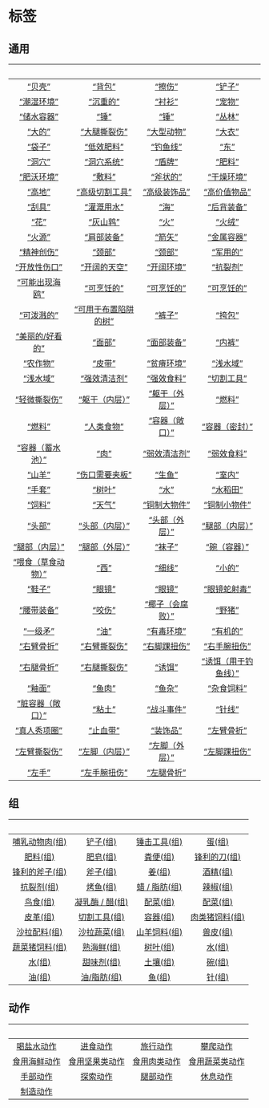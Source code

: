 # 标签  
## 通用  
<br>  |  <br>  |  <br>  |  <br>  
 :----:    |   :----:    |   :----:    |   :----:    
[“贝壳”](tag_Seashell.md)  |  [“背包”](tag_Backpack.md)  |  [“擦伤”](eTag_WAbrasion.md)  |  [“铲子”](tag_Shovel.md)  
[“潮湿环境”](tag_EnvHumid.md)  |  [“沉重的”](tag_Heavy.md)  |  [“衬衫”](eTag_Shirt.md)  |  [“宠物”](eTag_Pet.md)  
[“储水容器”](tag_WaterContainer.md)  |  [“锤”](tag_Axe.md)  |  [“锤”](tag_Hammer.md)  |  [“丛林”](tag_Jungle.md)  
[“大的”](tag_Large.md)  |  [“大腿撕裂伤”](eTag_WLegLacerationL.md)  |  [“大型动物”](tag_LargeAnimal.md)  |  [“大衣”](eTag_Coat.md)  
[“袋子”](tag_Bag.md)  |  [“低效肥料”](tag_FertilizerWeak.md)  |  [“钓鱼线”](tag_FishingLine.md)  |  [“东”](tag_East.md)  
[“洞穴”](tag_Cave.md)  |  [“洞穴系统”](tag_EnvCaveSystem.md)  |  [“盾牌”](eTag_Shield.md)  |  [“肥料”](tag_Fertilizer.md)  
[“肥沃环境”](tag_EnvFertile.md)  |  [“敷料”](tag_Dressing.md)  |  [“斧状的”](tag_AxeAdv.md)  |  [“干燥环境”](tag_EnvDry.md)  
[“高地”](tag_Highland.md)  |  [“高级切割工具”](tag_CutterAdv.md)  |  [“高级装饰品”](tag_DecorationAdv.md)  |  [“高价值物品”](tag_Valuable.md)  
[“刮具”](tag_Scraper.md)  |  [“灌溉用水”](tag_WaterFresh.md)  |  [“海”](tag_Sea.md)  |  [“后背装备”](eTag_Backpack.md)  
[“花”](tag_Flower.md)  |  [“灰山鹑”](tag_Partridge.md)  |  [“火”](tag_Fire.md)  |  [“火绒”](tag_Tinder.md)  
[“火源”](tag_FireSource.md)  |  [“肩部装备”](eTag_Shoulder.md)  |  [“箭矢”](tag_Arrow.md)  |  [“金属容器”](tag_ContainerMetal.md)  
[“精神创伤”](eTag_WSpiritual.md)  |  [“颈部”](eTag_Neck.md)  |  [“颈部”](tag_Neck.md)  |  [“军用的”](tag_Military.md)  
[“开放性伤口”](tag_OpenWound.md)  |  [“开阔的天空”](tag_OpenSky.md)  |  [“开阔环境”](tag_EnvOpen.md)  |  [“抗裂剂”](tag_Temper.md)  
[“可能出现海鸥”](tag_Coastal.md)  |  [“可烹饪的”](tag_Cookable.md)  |  [“可烹饪的”](tag_MealCoconutShell.md)  |  [“可烹饪的”](tag_MealCookingpot.md)  
[“可泼溅的”](tag_Spillable.md)  |  [“可用于布置陷阱的树”](tag_SnareCompatible.md)  |  [“裤子”](eTag_Pants.md)  |  [“挎包”](tag_Satchel.md)  
[“美丽的/好看的”](tag_Pretty.md)  |  [“面部”](tag_Mask.md)  |  [“面部装备”](eTag_Mask.md)  |  [“内裤”](eTag_Underwear.md)  
[“农作物”](tag_Crop.md)  |  [“皮带”](tag_Belt.md)  |  [“贫瘠环境”](tag_EnvInfertile.md)  |  [“浅水域”](tag_MonitorTerritory.md)  
[“浅水域”](tag_ShallowWater.md)  |  [“强效清洁剂”](tag_CleanerStrong.md)  |  [“强效食料”](tag_FeedRich.md)  |  [“切割工具”](tag_Cutter.md)  
[“轻微撕裂伤”](eTag_WMinorLaceration.md)  |  [“躯干（内层）”](tag_InnerTorso.md)  |  [“躯干（外层）”](tag_OuterTorso.md)  |  [“燃料”](tag_Fuel.md)  
[“燃料”](tag_Sticks.md)  |  [“人类食物”](tag_HumanFood.md)  |  [“容器（敞口）”](tag_ContainerOpen.md)  |  [“容器（密封）”](tag_ContainerSealed.md)  
[“容器（蓄水池）”](tag_ContainerReservoir.md)  |  [“肉”](tag_Meat.md)  |  [“弱效清洁剂”](tag_CleanerWeak.md)  |  [“弱效食料”](tag_FeedWeak.md)  
[“山羊”](tag_Goat.md)  |  [“伤口需要夹板”](tag_WoundSplint.md)  |  [“生鱼”](tag_RawFish.md)  |  [“室内”](tag_EnvIndoors.md)  
[“手套”](eTag_Hands.md)  |  [“树叶”](tag_Leaves.md)  |  [“水”](tag_WaterAny.md)  |  [“水稻田”](tag_Paddy.md)  
[“饲料”](tag_Feed.md)  |  [“天气”](tag_Weather.md)  |  [“铜制大物件”](tag_CopperBig.md)  |  [“铜制小物件”](tag_CopperSmall.md)  
[“头部”](eTag_Head.md)  |  [“头部（内层）”](tag_InnerHead.md)  |  [“头部（外层）”](tag_OuterHead.md)  |  [“腿部（内层）”](tag_Clothing.md)  
[“腿部（内层）”](tag_InnerLegs.md)  |  [“腿部（外层）”](tag_OuterLegs.md)  |  [“袜子”](eTag_Socks.md)  |  [“碗（容器）”](tag_ContainerBowl.md)  
[“喂食（草食动物）”](tag_FeedHerb.md)  |  [“西”](tag_West.md)  |  [“细线”](tag_Cord.md)  |  [“小的”](tag_Tiny.md)  
[“鞋子”](eTag_Shoes.md)  |  [“眼镜”](eTag_Glasses.md)  |  [“眼镜”](tag_Glasses.md)  |  [“眼镜蛇射毒”](eTag_WCobraSpit.md)  
[“腰带装备”](eTag_Belt.md)  |  [“咬伤”](eTag_WBite.md)  |  [“椰子（会腐败）”](tag_CoconutSpoilable.md)  |  [“野猪”](tag_Boar.md)  
[“一级矛”](tag_Spear.md)  |  [“油”](tag_Oil.md)  |  [“有毒环境”](tag_EnvToxic.md)  |  [“有机的”](tag_Organic.md)  
[“右臂骨折”](eTag_WArmFractureR.md)  |  [“右臂撕裂伤”](eTag_WArmLacerationR.md)  |  [“右脚踝扭伤”](eTag_WLegSprainedR.md)  |  [“右手腕扭伤”](eTag_WArmSprainedR.md)  
[“右腿骨折”](eTag_WLegFractureR.md)  |  [“右腿撕裂伤”](eTag_WLegLacerationR.md)  |  [“诱饵”](tag_Bait.md)  |  [“诱饵（用于钓鱼线）”](tag_FishingLineBait.md)  
[“釉面”](tag_Glazed.md)  |  [“鱼肉”](tag_Fish.md)  |  [“鱼杂”](tag_FishScrap.md)  |  [“杂食饲料”](tag_FeedOmnivorous.md)  
[“脏容器（敞口）”](tag_ContainerDirty.md)  |  [“粘土”](tag_Clay.md)  |  [“战斗事件”](tag_FightEvent.md)  |  [“针线”](tag_ThreadedNeedle.md)  
[“真人秀项圈”](eTag_CollarTV.md)  |  [“止血带”](tag_Tourniquet.md)  |  [“装饰品”](tag_Decoration.md)  |  [“左臂骨折”](eTag_WArmFractureL.md)  
[“左臂撕裂伤”](eTag_WArmLacerationL.md)  |  [“左脚（内层）”](tag_InnerFeet.md)  |  [“左脚（外层）”](tag_OuterFeet.md)  |  [“左脚踝扭伤”](eTag_WLegSprainedL.md)  
[“左手”](tag_Hands.md)  |  [“左手腕扭伤”](eTag_WArmSprainedL.md)  |  [“左腿骨折”](eTag_WLegFractureL.md)  |    
## 组  
<br>  |  <br>  |  <br>  |  <br>  
 :----:    |   :----:    |   :----:    |   :----:    
[哺乳动物肉(组)](GpTag_MammalMeat.md)  |  [铲子(组)](GpTag_Shovel.md)  |  [锤击工具(组)](GpTag_Hammer.md)  |  [蛋(组)](GpTag_Egg.md)  
[肥料(组)](GpTag_Fertilizer.md)  |  [肥皂(组)](GpTag_Soap.md)  |  [粪便(组)](GpTag_Poop.md)  |  [锋利的刀(组)](GpTag_CutterAdv.md)  
[锋利的斧子(组)](GpTag_AxeAdv.md)  |  [斧子(组)](GpTag_Axe.md)  |  [姜(组)](GpTag_Ginger.md)  |  [酒精(组)](GpTag_Alcohol.md)  
[抗裂剂(组)](GpTag_Temper.md)  |  [烤鱼(组)](GpTag_FishCooked.md)  |  [蜡 / 脂肪(组)](GpTag_WaxFat.md)  |  [辣椒(组)](GpTag_Chilli.md)  
[鸟食(组)](GpTag_FeedBird.md)  |  [凝乳酶 / 醋(组)](GpTag_RennetLike.md)  |  [配菜(组)](GpTag_Filler.md)  |  [配菜(组)](GpTag_SideFood.md)  
[皮革(组)](GpTag_Leather.md)  |  [切割工具(组)](GpTag_Cutter.md)  |  [容器(组)](GpTag_Containers.md)  |  [肉类猪饲料(组)](GpTag_FeedBoarProtein.md)  
[沙拉配料(组)](GpTag_SaladToppings.md)  |  [沙拉蔬菜(组)](GpTag_SaladGreens.md)  |  [山羊饲料(组)](GpTag_FeedGoat.md)  |  [兽皮(组)](GpTag_Hide.md)  
[蔬菜猪饲料(组)](GpTag_FeedBoarVeggies.md)  |  [熟海鲜(组)](GpTag_Seafood.md)  |  [树叶(组)](GpTag_Leaves.md)  |  [水(组)](GpTag_WaterFresh.md)  
[水(组)](GpTag_WaterAny.md)  |  [甜味剂(组)](GpTag_Sweetener.md)  |  [土壤(组)](GpTag_Soil.md)  |  [碗(组)](GpTag_Bowl.md)  
[油(组)](GpTag_Oil.md)  |  [油/脂肪(组)](GpTag_OilFat.md)  |  [鱼(组)](GpTag_Fish.md)  |  [针(组)](GpTag_Needle.md)  
## 动作  
<br>  |  <br>  |  <br>  |  <br>  
 :----:    |   :----:    |   :----:    |   :----:    
[喝盐水动作](SaltDrinkingAction.md)  |  [进食动作](EatingAction.md)  |  [旅行动作](TravelAction.md)  |  [攀爬动作](ClimbAction.md)  
[食用海鲜动作](ShellfishAction.md)  |  [食用坚果类动作](NutAction.md)  |  [食用肉类动作](CarnivorousAction.md)  |  [食用蔬菜类动作](VegetarianAction.md)  
[手部动作](HandAction.md)  |  [探索动作](SlipperyAction.md)  |  [腿部动作](LegAction.md)  |  [休息动作](SleepAction.md)  
[制造动作](CraftAction.md)  |    |    |    


<script>document.title="标签 - 卡牌生存百科 Card Survival Wiki";</script>
